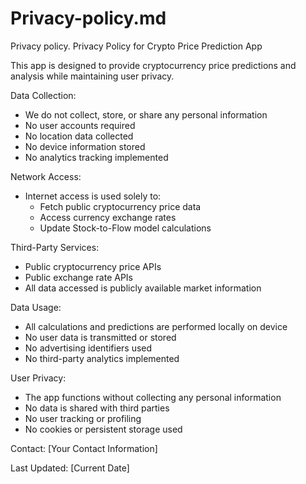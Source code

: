 # Privacy-policy.md
Privacy policy.
Privacy Policy for Crypto Price Prediction App

This app is designed to provide cryptocurrency price predictions and analysis while maintaining user privacy.

Data Collection:
- We do not collect, store, or share any personal information
- No user accounts required
- No location data collected
- No device information stored
- No analytics tracking implemented

Network Access:
- Internet access is used solely to:
  * Fetch public cryptocurrency price data
  * Access currency exchange rates
  * Update Stock-to-Flow model calculations

Third-Party Services:
- Public cryptocurrency price APIs
- Public exchange rate APIs
- All data accessed is publicly available market information

Data Usage:
- All calculations and predictions are performed locally on device
- No user data is transmitted or stored
- No advertising identifiers used
- No third-party analytics implemented

User Privacy:
- The app functions without collecting any personal information
- No data is shared with third parties
- No user tracking or profiling
- No cookies or persistent storage used

Contact:
[Your Contact Information]

Last Updated: [Current Date]

